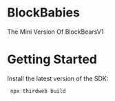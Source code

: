 # BlockBabies
The Mini Version Of BlockBearsV1

# Getting Started
Install the latest version of the SDK:

``` npx thirdweb build```
